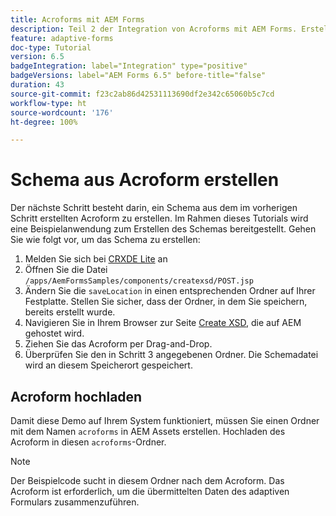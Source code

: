```yaml
---
title: Acroforms mit AEM Forms
description: Teil 2 der Integration von Acroforms mit AEM Forms. Erstellen Sie ein Schema aus einer Acroform.
feature: adaptive-forms
doc-type: Tutorial
version: 6.5
badgeIntegration: label="Integration" type="positive"
badgeVersions: label="AEM Forms 6.5" before-title="false"
duration: 43
source-git-commit: f23c2ab86d42531113690df2e342c65060b5c7cd
workflow-type: ht
source-wordcount: '176'
ht-degree: 100%

---
```



# Schema aus Acroform erstellen

Der nächste Schritt besteht darin, ein Schema aus dem im vorherigen Schritt erstellten Acroform zu erstellen. Im Rahmen dieses Tutorials wird eine Beispielanwendung zum Erstellen des Schemas bereitgestellt. Gehen Sie wie folgt vor, um das Schema zu erstellen:

1. Melden Sie sich bei [CRXDE Lite](http://localhost:4502/crx/de) an
2. Öffnen Sie die Datei `/apps/AemFormsSamples/components/createxsd/POST.jsp`
3. Ändern Sie die `saveLocation` in einen entsprechenden Ordner auf Ihrer Festplatte. Stellen Sie sicher, dass der Ordner, in dem Sie speichern, bereits erstellt wurde.
4. Navigieren Sie in Ihrem Browser zur Seite [Create XSD](http://localhost:4502/content/DocumentServices/CreateXsd.html), die auf AEM gehostet wird.
5. Ziehen Sie das Acroform per Drag-and-Drop.
6. Überprüfen Sie den in Schritt 3 angegebenen Ordner. Die Schemadatei wird an diesem Speicherort gespeichert.

## Acroform hochladen

Damit diese Demo auf Ihrem System funktioniert, müssen Sie einen Ordner mit dem Namen `acroforms` in AEM Assets erstellen. Hochladen des Acroform in diesen `acroforms`-Ordner.

>[!NOTE]
>
>Der Beispielcode sucht in diesem Ordner nach dem Acroform. Das Acroform ist erforderlich, um die übermittelten Daten des adaptiven Formulars zusammenzuführen.

